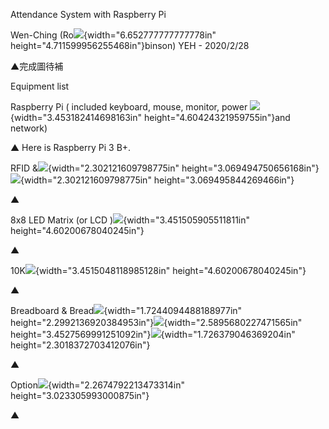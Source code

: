 Attendance System with Raspberry Pi

Wen-Ching (Ro![](media/image1.jpeg){width="6.652777777777778in"
height="4.711599956255468in"}binson) YEH - 2020/2/28

▲完成圖待補

Equipment list

Raspberry Pi ( included keyboard, mouse, monitor, power
![](media/image2.jpeg){width="3.453182414698163in"
height="4.60424321959755in"}and network)

▲ Here is Raspberry Pi 3 B+.

RFID &![](media/image3.jpeg){width="2.302121609798775in"
height="3.069494750656168in"}![](media/image4.jpeg){width="2.302121609798775in"
height="3.069495844269466in"}

▲

8x8 LED Matrix (or LCD
)![](media/image1.png){width="3.451505905511811in"
height="4.60200678040245in"}

▲

10K![](media/image5.jpeg){width="3.4515048118985128in"
height="4.60200678040245in"}

▲

Breadboard & Bread![](media/image6.jpeg){width="1.7244094488188977in"
height="2.2992136920384953in"}![](media/image2.png){width="2.5895680227471565in"
height="3.4527569991251092in"}![](media/image7.jpeg){width="1.726379046369204in"
height="2.3018372703412076in"}

▲

Option![](media/image8.jpeg){width="2.2674792213473314in"
height="3.023305993000875in"}

▲
